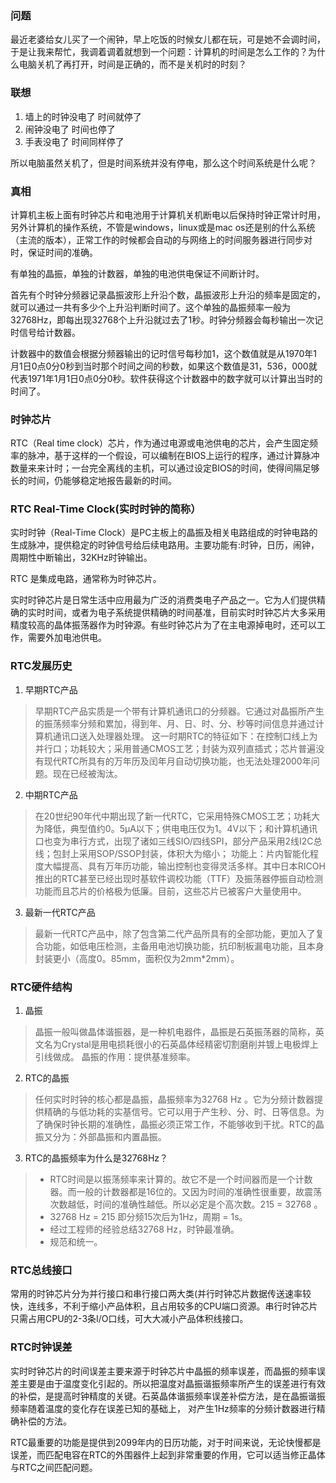 ### 问题
  最近老婆给女儿买了一个闹钟，早上吃饭的时候女儿都在玩，可是她不会调时间，于是让我来帮忙，我调着调着就想到一个问题：计算机的时间是怎么工作的？为什么电脑关机了再打开，时间是正确的，而不是关机时的时刻？

### 联想
  1. 墙上的时钟没电了 时间就停了
  1. 闹钟没电了 时间也停了
  1. 手表没电了 时间同样停了

所以电脑虽然关机了，但是时间系统并没有停电，那么这个时间系统是什么呢？

### 真相
计算机主板上面有时钟芯片和电池用于计算机关机断电以后保持时钟正常计时用，另外计算机的操作系统，不管是windows，linux或是mac os还是别的什么系统（主流的版本），正常工作的时候都会自动的与网络上的时间服务器进行同步对时，保证时间的准确。

有单独的晶振，单独的计数器，单独的电池供电保证不间断计时。

首先有个时钟分频器记录晶振波形上升沿个数，晶振波形上升沿的频率是固定的，就可以通过一共有多少个上升沿判断时间了。这个单独的晶振频率一般为32768Hz，即每出现32768个上升沿就过去了1秒。时钟分频器会每秒输出一次记时信号给计数器。

计数器中的数值会根据分频器输出的记时信号每秒加1，这个数值就是从1970年1月1日0点0分0秒到当时那个时间之间的秒数，如果这个数值是31，536，000就代表1971年1月1日0点0分0秒。软件获得这个计数器中的数字就可以计算出当时的时间了。

### 时钟芯片
RTC（Real time clock）芯片，作为通过电源或电池供电的芯片，会产生固定频率的脉冲，基于这样的一个假设，可以编制在BIOS上运行的程序，通过计算脉冲数量来来计时；一台完全离线的主机，可以通过设定BIOS的时间，使得间隔足够长的时间，仍能够稳定地报告最新的时间。

### RTC Real-Time Clock(实时时钟的简称）
实时时钟（Real-Time Clock）是PC主板上的晶振及相关电路组成的时钟电路的生成脉冲，提供稳定的时钟信号给后续电路用。主要功能有:时钟，日历，闹钟，周期性中断输出，32KHz时钟输出。

RTC 是集成电路，通常称为时钟芯片。

实时时钟芯片是日常生活中应用最为广泛的消费类电子产品之一。它为人们提供精确的实时时间，或者为电子系统提供精确的时间基准，目前实时时钟芯片大多采用精度较高的晶体振荡器作为时钟源。有些时钟芯片为了在主电源掉电时，还可以工作，需要外加电池供电。

### RTC发展历史
1. 早期RTC产品
>早期RTC产品实质是一个带有计算机通讯口的分频器。它通过对晶振所产生的振荡频率分频和累加，得到年、月、日、时、分、秒等时间信息并通过计算机通讯口送入处理器处理。
这一时期RTC的特征如下：在控制口线上为并行口；功耗较大；采用普通CMOS工艺；封装为双列直插式；芯片普遍没有现代RTC所具有的万年历及闰年月自动切换功能，也无法处理2000年问题。现在已经被淘汰。
2. 中期RTC产品
>在20世纪90年代中期出现了新一代RTC，它采用特殊CMOS工艺；功耗大为降低，典型值约0。5μA以下；供电电压仅为1。4V以下；和计算机通讯口也变为串行方式，出现了诸如三线SIO/四线SPI，部分产品采用2线I2C总线；包封上采用SOP/SSOP封装，体积大为缩小；
功能上：片内智能化程度大幅提高、具有万年历功能，输出控制也变得灵活多样。其中日本RICOH推出的RTC甚至已经出现时基软件调校功能（TTF）及振荡器停振自动检测功能而且芯片的价格极为低廉。目前，这些芯片已被客户大量使用中。
3. 最新一代RTC产品
>最新一代RTC产品中，除了包含第二代产品所具有的全部功能，更加入了复合功能，如低电压检测，主备用电池切换功能，抗印制板漏电功能，且本身封装更小（高度0。85mm，面积仅为2mm*2mm）。

### RTC硬件结构
1. 晶振
>晶振一般叫做晶体谐振器，是一种机电器件，晶振是石英振荡器的简称，英文名为Crystal是用电损耗很小的石英晶体经精密切割磨削并镀上电极焊上引线做成。
晶振的作用：提供基准频率。
2. RTC的晶振
>任何实时时钟的核心都是晶振，晶振频率为32768 Hz 。它为分频计数器提供精确的与低功耗的实基信号。它可以用于产生秒、分、时、日等信息。为了确保时钟长期的准确性，晶振必须正常工作，不能够收到干扰。RTC的晶振又分为：外部晶振和内置晶振。
3. RTC的晶振频率为什么是32768Hz？
> *  RTC时间是以振荡频率来计算的。故它不是一个时间器而是一个计数器。而一般的计数器都是16位的。又因为时间的准确性很重要，故震荡次数越低，时间的准确性越低。所以必定是个高次数。215 = 32768 。
> *  32768 Hz = 215 即分频15次后为1Hz，周期 = 1s。
> *  经过工程师的经验总结32768 Hz，时钟最准确。
> *  规范和统一。


### RTC总线接口
常用的时钟芯片分为并行接口和串行接口两大类(并行时钟芯片数据传送速率较快，连线多，不利于缩小产品体积，且占用较多的CPU端口资源。串行时钟芯片只需占用CPU的2-3条I/O口线，可大大减小产品体积线接口。


### RTC时钟误差
实时时钟芯片的时间误差主要来源于时钟芯片中晶振的频率误差，而晶振的频率误差主要是由于温度变化引起的。所以把温度对晶振谐振频率所产生的误差进行有效的补偿，是提高时钟精度的关键。石英晶体谐振频率误差补偿方法，是在晶振谐振频率随着温度的变化存在误差已知的基础上， 对产生1Hz频率的分频计数器进行精确补偿的方法。

RTC最重要的功能是提供到2099年内的日历功能，对于时间来说，无论快慢都是误差，而匹配电容在RTC的外围器件上起到非常重要的作用，它可以适当修正晶体与RTC之间匹配问题。